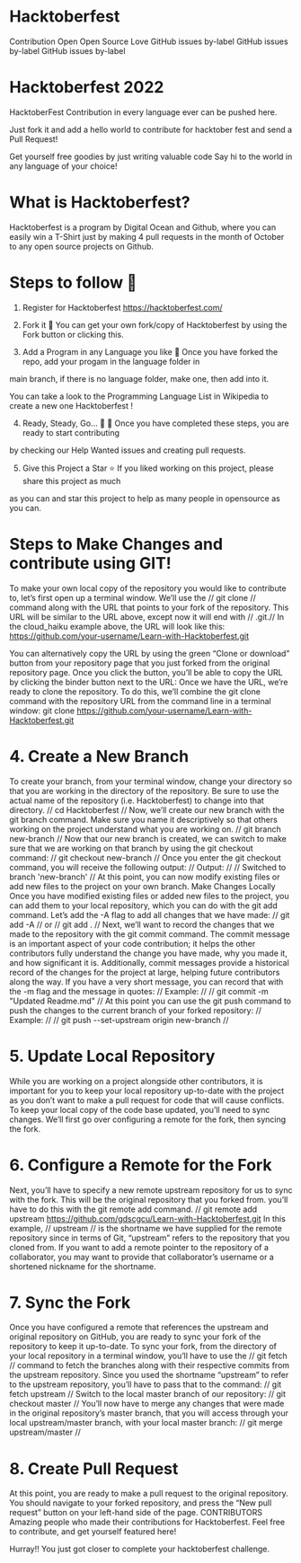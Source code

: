 # Hacktoberfest
Contribution Open Open Source Love GitHub issues by-label GitHub issues by-label GitHub issues by-label

# Hacktoberfest 2022

HacktoberFest Contribution in every language ever can be pushed here.

Just fork it and add a hello world to contribute for hacktober fest and send a Pull Request!

Get yourself free goodies by just writing valuable code
Say hi to the world in any language of your choice!

# What is Hacktoberfest?
Hacktoberfest is a program by Digital Ocean and Github, where you can easily win a T-Shirt just by making 4 pull requests in the month of October to any open source projects on Github.

# Steps to follow 📜
1. Register for Hacktoberfest
https://hacktoberfest.com/
2. Fork it 🍴
You can get your own fork/copy of Hacktoberfest by using the Fork button or clicking this.

3. Add a Program in any Language you like 🐇
Once you have forked the repo, add your progam in the language folder in

main branch, if there is no language folder, make one, then add into it.

You can take a look to the Programming Language List in Wikipedia to create a new one Hacktoberfest !

4. Ready, Steady, Go... 🐢 🐇
Once you have completed these steps, you are ready to start contributing

by checking our Help Wanted issues and creating pull requests.

5. Give this Project a Star ⭐
If you liked working on this project, please share this project as much

as you can and star this project to help as many people in opensource as you can.


# Steps to Make Changes and contribute using GIT!
To make your own local copy of the repository you would like to contribute to, let’s first open up a terminal window.
We’ll use the // git clone // command along with the URL that points to your fork of the repository.
This URL will be similar to the URL above, except now it will end with // .git.// In the cloud_haiku example above, the URL will look like this:
https://github.com/your-username/Learn-with-Hacktoberfest.git

You can alternatively copy the URL by using the green “Clone or download” button from your repository page that you just forked from the original repository page. Once you click the button, you’ll be able to copy the URL by clicking the binder button next to the URL:
Once we have the URL, we’re ready to clone the repository. To do this, we’ll combine the git clone command with the repository URL from the command line in a terminal window:
git clone https://github.com/your-username/Learn-with-Hacktoberfest.git

# 4. Create a New Branch
To create your branch, from your terminal window, change your directory so that you are working in the directory of the repository. Be sure to use the actual name of the repository (i.e. Hacktoberfest) to change into that directory.
// cd Hacktoberfest //
Now, we’ll create our new branch with the git branch command. Make sure you name it descriptively so that others working on the project understand what you are working on.
// git branch new-branch //
Now that our new branch is created, we can switch to make sure that we are working on that branch by using the git checkout command:
// git checkout new-branch //
Once you enter the git checkout command, you will receive the following output:
// Output: //
// Switched to branch 'new-branch' //
At this point, you can now modify existing files or add new files to the project on your own branch.
Make Changes Locally
Once you have modified existing files or added new files to the project, you can add them to your local repository, which you can do with the git add command. Let’s add the -A flag to add all changes that we have made:
// git add -A // or // git add . //
Next, we’ll want to record the changes that we made to the repository with the git commit command.
The commit message is an important aspect of your code contribution; it helps the other contributors fully understand the change you have made, why you made it, and how significant it is. Additionally, commit messages provide a historical record of the changes for the project at large, helping future contributors along the way.
If you have a very short message, you can record that with the -m flag and the message in quotes:
// Example: //
// git commit -m "Updated Readme.md" //
At this point you can use the git push command to push the changes to the current branch of your forked repository:
// Example: //
// git push --set-upstream origin new-branch //
# 5. Update Local Repository
While you are working on a project alongside other contributors, it is important for you to keep your local repository up-to-date with the project as you don’t want to make a pull request for code that will cause conflicts. To keep your local copy of the code base updated, you’ll need to sync changes.
We’ll first go over configuring a remote for the fork, then syncing the fork.
# 6. Configure a Remote for the Fork
Next, you’ll have to specify a new remote upstream repository for us to sync with the fork. This will be the original repository that you forked from. you’ll have to do this with the git remote add command.
// git remote add upstream https://github.com/gdscgcu/Learn-with-Hacktoberfest.git
In this example, // upstream // is the shortname we have supplied for the remote repository since in terms of Git, “upstream” refers to the repository that you cloned from. If you want to add a remote pointer to the repository of a collaborator, you may want to provide that collaborator’s username or a shortened nickname for the shortname.
# 7. Sync the Fork
Once you have configured a remote that references the upstream and original repository on GitHub, you are ready to sync your fork of the repository to keep it up-to-date.
To sync your fork, from the directory of your local repository in a terminal window, you’ll have to use the // git fetch // command to fetch the branches along with their respective commits from the upstream repository. Since you used the shortname “upstream” to refer to the upstream repository, you’ll have to pass that to the command:
// git fetch upstream //
Switch to the local master branch of our repository:
// git checkout master //
You’ll now have to merge any changes that were made in the original repository’s master branch, that you will access through your local upstream/master branch, with your local master branch:
// git merge upstream/master //
# 8. Create Pull Request
At this point, you are ready to make a pull request to the original repository.
You should navigate to your forked repository, and press the “New pull request” button on your left-hand side of the page.
CONTRIBUTORS
Amazing people who made their contributions for Hacktoberfest. Feel free to contribute, and get yourself featured here!


Hurray!! You just got closer to complete your hacktoberfest challenge.
